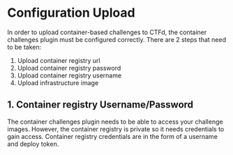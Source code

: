 # Configuration Upload

In order to upload container-based challenges to CTFd, the container challenges plugin must be configured correctly. There are 2 steps that need to be taken:

1. Upload container registry url
2. Upload container registry password
3. Upload container registry username
4. Upload infrastructure image

## 1. Container registry Username/Password

The container challenges plugin needs to be able to access your challenge images. However, the container registry is private so it needs credentials to gain access. Container registry credentials are in the form of a username and deploy token.